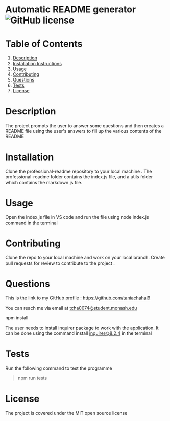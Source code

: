 # Automatic README generator          ![GitHub license](https://img.shields.io/badge/License-MIT-blue.svg)

  # Table of Contents

  1. [Description](#description)
  2. [Installation Instructions](#installation)
  3. [Usage](#use)
  4. [Contributing](#contribute)
  5. [Questions](#questions)
  6. [Tests](#tests)
  7. [License](#license)

  # Description <a name="description"></a>

  The project prompts the user to answer some questions and then creates a README file using the user's answers to fill up the various contents of the README

  # Installation <a name="installation"></a>

  Clone the professional-readme repository to your local machine . The professional-readme folder contains the index.js file, and a utils folder which contains the markdown.js file.

  # Usage <a name="use"></a>

  Open the index.js file in VS code and run the file using node index.js command in the terminal 

  # Contributing <a name="contributing"></a>

  Clone the repo to your local machine and  work on your local branch. Create pull requests  for  review  to  contribute to the project .

  # Questions <a name="questions"></a>

  This is the link to my GitHub profile : https://github.com/taniachahal9 

  You can reach me via email at tcha0074@student.monash.edu

  npm install

  The user needs to install inquirer package to work with the application. It can be done using the command install inquirer@8.2.4 in the terminal

  # Tests <a name="tests"></a>

  Run the following command to test the programme
  
  > npm run tests 

  # License <a name="license"></a>

  The project is covered under the MIT open source license